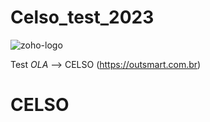 # Celso_test_2023
![zoho-logo](https://user-images.githubusercontent.com/90398200/228087989-574e0eac-7f32-4e32-9d07-42087b974baa.png)

Test
*OLA*
--> CELSO
(https://outsmart.com.br)

<h1>CELSO</h1>
<script> 
  alert.log "CElso"

Para acessar click aqui : (https://github.com/celsoteofilo)
![zoho-logo](https://user-images.githubusercontent.com/90398200/228088002-77c51669-a794-43b6-9c23-326c18c5e528.png)


<p align="center">
<img src="(https://user-images.githubusercontent.com/90398200/228087989-574e0eac-7f32-4e32-9d07-42087b974baa.png")/>
</p>
